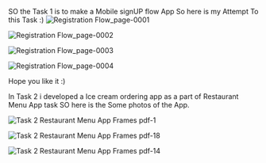 SO the Task 1 is to make a Mobile signUP flow App 
So here is my Attempt To this Task :)
![Registration Flow_page-0001](https://github.com/Aspharier/CODSOFT-Projects/assets/113495930/de071f90-b709-43f6-9c08-82d4da4198eb)

![Registration Flow_page-0002](https://github.com/Aspharier/CODSOFT-Projects/assets/113495930/20ca1786-fd98-47ac-bd63-ebe47c5d353d)

![Registration Flow_page-0003](https://github.com/Aspharier/CODSOFT-Projects/assets/113495930/6f8dacde-eb33-41fb-84dd-e66e2c16cc46)


![Registration Flow_page-0004](https://github.com/Aspharier/CODSOFT-Projects/assets/113495930/c740f592-9360-4402-af81-560dccdfffd1)


Hope you like it :)

In Task 2 i developed a Ice cream ordering app as a part of Restaurant Menu App task 
SO here is the Some photos of the App.

![Task 2 Restaurant Menu App Frames pdf-1](https://github.com/Aspharier/CODSOFT-Projects/assets/113495930/ac74749d-9efe-4f85-9ad1-dec7a07ee5d7)



![Task 2 Restaurant Menu App Frames pdf-18](https://github.com/Aspharier/CODSOFT-Projects/assets/113495930/aed2fe96-c3a3-4162-88dd-a1f8454cf0d9)



![Task 2 Restaurant Menu App Frames pdf-14](https://github.com/Aspharier/CODSOFT-Projects/assets/113495930/0aa267b6-3b82-447d-8b8a-685a57190d48)
